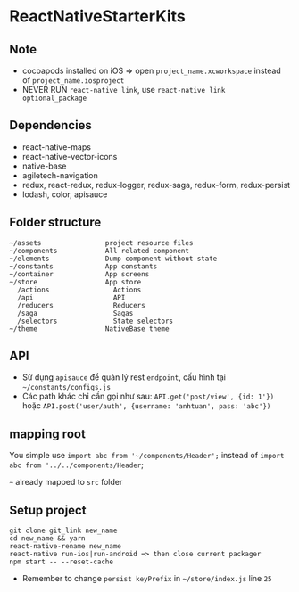 # ReactNativeStarterKits

## Note
- cocoapods installed on iOS => open `project_name.xcworkspace` instead of `project_name.iosproject`
- NEVER RUN `react-native link`, use `react-native link optional_package`


## Dependencies
- react-native-maps
- react-native-vector-icons
- native-base
- agiletech-navigation
- redux, react-redux, redux-logger, redux-saga, redux-form, redux-persist
- lodash, color, apisauce

## Folder structure

```
~/assets                project resource files
~/components            All related component
~/elements              Dump component without state
~/constants             App constants
~/container             App screens
~/store                 App store
  /actions                Actions
  /api                    API
  /reducers               Reducers
  /saga                   Sagas
  /selectors              State selectors
~/theme                 NativeBase theme
```


## API
- Sử dụng `apisauce` để quản lý rest `endpoint`, cấu hình tại `~/constants/configs.js`
- Các path khác chỉ cần gọi như sau: `API.get('post/view', {id: 1'})` hoặc `API.post('user/auth', {username: 'anhtuan', pass: 'abc'})`

## mapping root

You simple use `import abc from '~/components/Header';` instead of `import abc from '../../components/Header`;

`~` already mapped to `src` folder

## Setup project

```
git clone git_link new_name
cd new_name && yarn
react-native-rename new_name
react-native run-ios|run-android => then close current packager
npm start -- --reset-cache
```

- Remember to change `persist keyPrefix` in `~/store/index.js` line `25`
